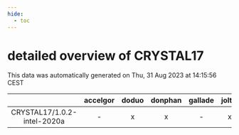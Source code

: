 ```yaml
---
hide:
  - toc
---
```


detailed overview of CRYSTAL17
==============================


This data was automatically generated on Thu, 31 Aug 2023 at 14:15:56 CEST  

| |accelgor|doduo|donphan|gallade|joltik|skitty|swalot|victini|
| :---: | :---: | :---: | :---: | :---: | :---: | :---: | :---: | :---: |
|CRYSTAL17/1.0.2-intel-2020a|-|x|x|-|x|x|-|x|
